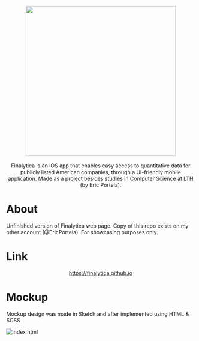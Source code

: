 <p align="center"> 
     <img src="https://user-images.githubusercontent.com/58792679/163328909-1c654f20-3c22-4881-b768-f7201c0270de.png" width="400">
     <br>
     <br>
     <a> Finalytica is an iOS app that enables easy access to quantitative data for publicly listed American companies, through a UI-friendly mobile        
     application. Made as a project besides studies in Computer Science at LTH (by Eric Portela). 
     </a>
</p>

# About
Unfinished version of Finalytica web page. Copy of this repo exists on my other account (@EricPortela). For showcasing purposes only.


# Link
<p align="center"> <a href="https://finalytica.github.io" target="_blank"> https://finalytica.github.io </a> </p>


# Mockup

<a>Mockup design was made in Sketch and after implemented using HTML & SCSS</a>

![index html](https://user-images.githubusercontent.com/58792679/219814426-ffbcf49e-f037-49ad-bf82-7e876f9ce007.png)
